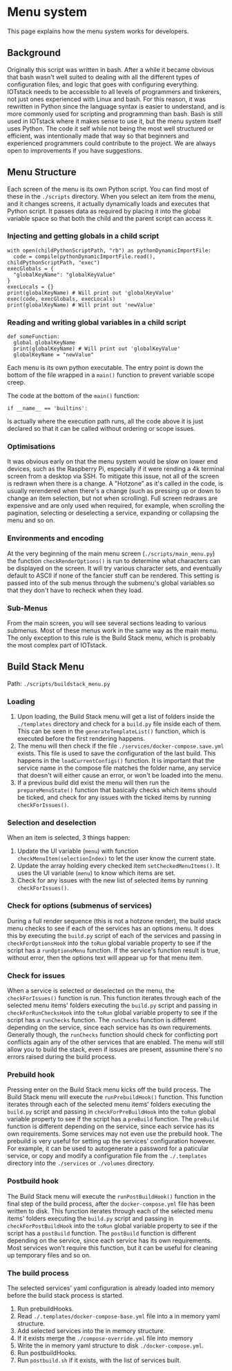 # Menu system

This page explains how the menu system works for developers.

## Background
Originally this script was written in bash. After a while it became obvious that bash wasn't well suited to dealing with all the different types of configuration files, and logic that goes with configuring everything. IOTstack needs to be accessible to all levels of programmers and tinkerers, not just ones experienced with Linux and bash. For this reason, it was rewritten in Python since the language syntax is easier to understand, and is more commonly used for scripting and programming than bash. Bash is still used in IOTstack where it makes sense to use it, but the menu system itself uses Python. The code it self while not being the most well structured or efficient, was intentionally made that way so that beginners and experienced programmers could contribute to the project. We are always open to improvements if you have suggestions.

## Menu Structure

Each screen of the menu is its own Python script. You can find most of these in the `./scripts` directory. When you select an item from the menu, and it changes screens, it actually dynamically loads and executes that Python script. It passes data as required by placing it into the global variable space so that both the child and the parent script can access it.

### Injecting and getting globals in a child script
```
with open(childPythonScriptPath, "rb") as pythonDynamicImportFile:
  code = compile(pythonDynamicImportFile.read(), childPythonScriptPath, "exec")
execGlobals = {
  "globalKeyName": "globalKeyValue"
}
execLocals = {}
print(globalKeyName) # Will print out 'globalKeyValue'
exec(code, execGlobals, execLocals)
print(globalKeyName) # Will print out 'newValue'
```

### Reading and writing global variables in a child script
```
def someFunction:
  global globalKeyName
  print(globalKeyName) # Will print out 'globalKeyValue'
  globalKeyName = "newValue"
```

Each menu is its own python executable. The entry point is down the bottom of the file wrapped in a `main()` function to prevent variable scope creep.

The code at the bottom of the `main()` function:
```
if __name__ == 'builtins':
```

Is actually where the execution path runs, all the code above it is just declared so that it can be called without ordering or scope issues.

### Optimisations

It was obvious early on that the menu system would be slow on lower end devices, such as the Raspberry Pi, especially if it were rending a 4k terminal screen from a desktop via SSH. To mitigate this issue, not all of the screen is redrawn when there is a change. A "Hotzone" as it's called in the code, is usually rerendered when there's a change (such as pressing up or down to change an item selection, but not when scrolling). Full screen redraws are expensive and are only used when required, for example, when scrolling the pagination, selecting or deselecting a service, expanding or collapsing the menu and so on.

### Environments and encoding
At the very beginning of the main menu screen (`./scripts/main_menu.py`) the function `checkRenderOptions()` is run to determine what characters can be displayed on the screen. It will try various character sets, and eventually default to ASCII if none of the fancier stuff can be rendered. This setting is passed into of the sub menus through the submenu's global variables so that they don't have to recheck when they load.

### Sub-Menus

From the main screen, you will see several sections leading to various submenus. Most of these menus work in the same way as the main menu. The only exception to this rule is the Build Stack menu, which is probably the most complex part of IOTstack.

## Build Stack Menu

Path: `./scripts/buildstack_menu.py`

### Loading

1. Upon loading, the Build Stack menu will get a list of folders inside the `./templates` directory and check for a `build.py` file inside each of them. This can be seen in the `generateTemplateList()` function, which is executed before the first rendering happens.
2. The menu will then check if the file `./services/docker-compose.save.yml` exists. This file is used to save the configuration of the last build. This happens in the `loadCurrentConfigs()` function. It is important that the service name in the compose file matches the folder name, any service that doesn't will either cause an error, or won't be loaded into the menu.
3. If a previous build did exist the menu will then run the `prepareMenuState()` function that basically checks which items should be ticked, and check for any issues with the ticked items by running `checkForIssues()`.

### Selection and deselection
When an item is selected, 3 things happen:
1. Update the UI variable (`menu`) with function `checkMenuItem(selectionIndex)` to let the user know the current state.
2. Update the array holding every checked item `setCheckedMenuItems()`. It uses the UI variable (`menu`) to know which items are set.
3. Check for any issues with the new list of selected items by running `checkForIssues()`.

### Check for options (submenus of services)
During a full render sequence (this is not a hotzone render), the build stack menu checks to see if each of the services has an options menu. It does this by executing the `build.py` script of each of the services and passing in `checkForOptionsHook` into the `toRun` global variable property to see if the script has a `runOptionsMenu` function. If the service's function result is true, without error, then the options text will appear up for that menu item.

### Check for issues
When a service is selected or deselected on the menu, the `checkForIssues()` function is run. This function iterates through each of the selected menu items' folders executing the `build.py` script and passing in `checkForRunChecksHook` into the `toRun` global variable property to see if the script has a `runChecks` function. The `runChecks` function is different depending on the service, since each service has its own requirements. Generally though, the `runChecks` function should check for conflicting port conflicts again any of the other services that are enabled. The menu will still allow you to build the stack, even if issues are present, assumine there's no errors raised during the build process.

### Prebuild hook
Pressing enter on the Build Stack menu kicks off the build process. The Build Stack menu will execute the `runPrebuildHook()` function. This function iterates through each of the selected menu items' folders executing the `build.py` script and passing in `checkForPreBuildHook` into the `toRun` global variable property to see if the script has a `preBuild` function. The `preBuild` function is different depending on the service, since each service has its own requirements. Some services may not even use the prebuild hook. The prebuild is very useful for setting up the services' configuration however. For example, it can be used to autogenerate a password for a paticular service, or copy and modify a configuration file from the `./.templates` directory into the `./services` or `./volumes` directory.

### Postbuild hook
The Build Stack menu will execute the `runPostBuildHook()` function in the final step of the build process, after the `docker-compose.yml` file has been written to disk. This function iterates through each of the selected menu items' folders executing the `build.py` script and passing in `checkForPostBuildHook` into the `toRun` global variable property to see if the script has a `postBuild` function. The `postBuild` function is different depending on the service, since each service has its own requirements. Most services won't require this function, but it can be useful for cleaning up temporary files and so on.

### The build process
The selected services' yaml configuration is already loaded into memory before the build stack process is started.

1. Run prebuildHooks.
2. Read `./.templates/docker-compose-base.yml` file into a in memory yaml structure.
3. Add selected services into the in memory structure.
4. If it exists merge the `./compose-override.yml` file into memory
5. Write the in memory yaml structure to disk `./docker-compose.yml`.
6. Run postbuildHooks.
7. Run `postbuild.sh` if it exists, with the list of services built.
